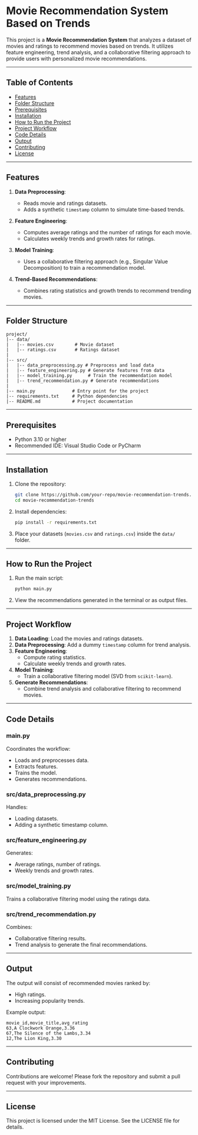 # Movie Recommendation System Based on Trends

This project is a **Movie Recommendation System** that analyzes a dataset of movies and ratings to recommend movies based on trends. It utilizes feature engineering, trend analysis, and a collaborative filtering approach to provide users with personalized movie recommendations.

---

## Table of Contents
- [Features](#features)
- [Folder Structure](#folder-structure)
- [Prerequisites](#prerequisites)
- [Installation](#installation)
- [How to Run the Project](#how-to-run-the-project)
- [Project Workflow](#project-workflow)
- [Code Details](#code-details)
- [Output](#output)
- [Contributing](#contributing)
- [License](#license)

---

## Features
1. **Data Preprocessing**:
   - Reads movie and ratings datasets.
   - Adds a synthetic `timestamp` column to simulate time-based trends.

2. **Feature Engineering**:
   - Computes average ratings and the number of ratings for each movie.
   - Calculates weekly trends and growth rates for ratings.

3. **Model Training**:
   - Uses a collaborative filtering approach (e.g., Singular Value Decomposition) to train a recommendation model.

4. **Trend-Based Recommendations**:
   - Combines rating statistics and growth trends to recommend trending movies.

---

## Folder Structure
```
project/
|-- data/
|   |-- movies.csv        # Movie dataset
|   |-- ratings.csv       # Ratings dataset
|
|-- src/
|   |-- data_preprocessing.py # Preprocess and load data
|   |-- feature_engineering.py # Generate features from data
|   |-- model_training.py      # Train the recommendation model
|   |-- trend_recommendation.py # Generate recommendations
|
|-- main.py              # Entry point for the project
|-- requirements.txt     # Python dependencies
|-- README.md            # Project documentation
```

---

## Prerequisites
- Python 3.10 or higher
- Recommended IDE: Visual Studio Code or PyCharm

---

## Installation
1. Clone the repository:
   ```bash
   git clone https://github.com/your-repo/movie-recommendation-trends.git
   cd movie-recommendation-trends
   ```

2. Install dependencies:
   ```bash
   pip install -r requirements.txt
   ```

3. Place your datasets (`movies.csv` and `ratings.csv`) inside the `data/` folder.

---

## How to Run the Project
1. Run the main script:
   ```bash
   python main.py
   ```

2. View the recommendations generated in the terminal or as output files.

---

## Project Workflow
1. **Data Loading**: Load the movies and ratings datasets.
2. **Data Preprocessing**: Add a dummy `timestamp` column for trend analysis.
3. **Feature Engineering**:
   - Compute rating statistics.
   - Calculate weekly trends and growth rates.
4. **Model Training**:
   - Train a collaborative filtering model (SVD from `scikit-learn`).
5. **Generate Recommendations**:
   - Combine trend analysis and collaborative filtering to recommend movies.

---

## Code Details
### main.py
Coordinates the workflow:
- Loads and preprocesses data.
- Extracts features.
- Trains the model.
- Generates recommendations.

### src/data_preprocessing.py
Handles:
- Loading datasets.
- Adding a synthetic timestamp column.

### src/feature_engineering.py
Generates:
- Average ratings, number of ratings.
- Weekly trends and growth rates.

### src/model_training.py
Trains a collaborative filtering model using the ratings data.

### src/trend_recommendation.py
Combines:
- Collaborative filtering results.
- Trend analysis to generate the final recommendations.

---

## Output
The output will consist of recommended movies ranked by:
- High ratings.
- Increasing popularity trends.

Example output:
```
movie_id,movie_title,avg_rating
63,A Clockwork Orange,3.36
67,The Silence of the Lambs,3.34
12,The Lion King,3.30
```

---

## Contributing
Contributions are welcome! Please fork the repository and submit a pull request with your improvements.

---

## License
This project is licensed under the MIT License. See the LICENSE file for details.

